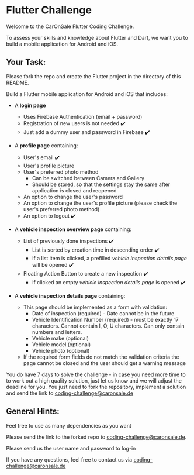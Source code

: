 # Flutter Challenge

Welcome to the CarOnSale Flutter Coding Challenge.

To assess your skills and knowledge about Flutter and Dart, we want you to build a mobile application for Android and iOS.

## Your Task:
Please fork the repo and create the Flutter project in the directory of this README.

Build a Flutter mobile application for Android and iOS that includes:
- A **login page**
  - Uses Firebase Authentication (email + password)
  - Registration of new users is not needed ✔️
  - Just add a dummy user and password in Firebase ✔️
- A **profile page** containing:
  - User's email ✔️
  - User's profile picture
  - User's preferred photo method
    - Can be switched between Camera and Gallery
    - Should be stored, so that the settings stay the same after application is closed and reopened
  - An option to change the user's password
  - An option to change the user's profile picture (please check the user's preferred photo method)
  - An option to logout ✔️

- A **vehicle inspection overview page** containing:
  - List of previously done inspections ✔️
    - List is sorted by creation time in descending order ✔️
    - If a list item is clicked, a prefilled *vehicle inspection details page* will be opened ✔️
  - Floating Action Button to create a new inspection ✔️
    - If clicked an empty *vehicle inspection details page* is opened ✔️

- A **vehicle inspection details page** containing:
  - This page should be implemented as a form with validation:
    - Date of inspection (required) - Date cannot be in the future
    - Vehicle Identification Number (required) - must be exactly 17 characters. Cannot contain I, O, U characters. Can only contain numbers and letters.
    - Vehicle make (optional)
    - Vehicle model (optional)
    - Vehicle photo (optional)
  - If the required form fields do not match the validation criteria the page cannot be closed and the user should get a warning message



You do have 7 days to solve the challenge - in case you need more time to to work out a high quality solution, just let us
know and we will adjust the deadline for you. You just need to fork the repository, implement a solution and send the link to coding-challenge@caronsale.de

## General Hints:
Feel free to use as many dependencies as you want



Please send the link to the forked repo to coding-challenge@caronsale.de.

Please send us the user name and password to log-in

If you have any questions, feel free to contact us via <coding-challenge@caronsale.de>
